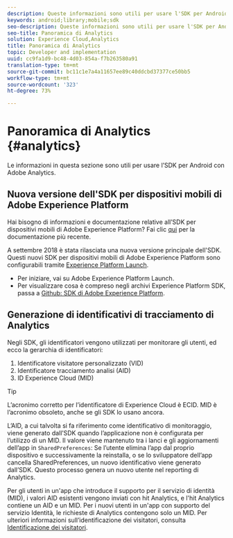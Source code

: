 ```yaml
---
description: Queste informazioni sono utili per usare l'SDK per Android con Adobe Analytics.
keywords: android;library;mobile;sdk
seo-description: Queste informazioni sono utili per usare l'SDK per Android con Adobe Analytics.
seo-title: Panoramica di Analytics
solution: Experience Cloud,Analytics
title: Panoramica di Analytics
topic: Developer and implementation
uuid: cc9fa1d9-bc48-4d03-854a-f7b263580a91
translation-type: tm+mt
source-git-commit: bc11c1e7a4a11657ee89c40ddcbd37377ce50bb5
workflow-type: tm+mt
source-wordcount: '323'
ht-degree: 73%

---
```



# Panoramica di Analytics {#analytics}

Le informazioni in questa sezione sono utili per usare l’SDK per Android con Adobe Analytics.

## Nuova versione dell&#39;SDK per dispositivi mobili di Adobe Experience Platform

Hai bisogno di informazioni e documentazione relative all’SDK per dispositivi mobili di Adobe Experience Platform? Fai clic [qui](https://aep-sdks.gitbook.io/docs/) per la documentazione più recente.

A settembre 2018 è stata rilasciata una nuova versione principale dell&#39;SDK. Questi nuovi SDK per dispositivi mobili di Adobe Experience Platform sono configurabili tramite [Experience Platform Launch](https://www.adobe.com/it/experience-platform/launch.html).

* Per iniziare, vai su Adobe Experience Platform Launch.
* Per visualizzare cosa è compreso negli archivi Experience Platform SDK, passa a [Github: SDK di Adobe Experience Platform](https://github.com/Adobe-Marketing-Cloud/acp-sdks).

## Generazione di identificativi di tracciamento di Analytics

Negli SDK, gli identificatori vengono utilizzati per monitorare gli utenti, ed ecco la gerarchia di identificatori:

1. Identificatore visitatore personalizzato (VID)
1. Identificatore tracciamento analisi (AID)
1.  ID Experience Cloud (MID)

>[!TIP]
>
>L’acronimo corretto per l’identificatore di Experience Cloud è ECID. MID è l’acronimo obsoleto, anche se gli SDK lo usano ancora.

L’AID, a cui talvolta si fa riferimento come identificativo di monitoraggio, viene generato dall’SDK quando l’applicazione non è configurata per l’utilizzo di un MID. Il valore viene mantenuto tra i lanci e gli aggiornamenti dell’app in `SharedPreferences`: Se l’utente elimina l’app dal proprio dispositivo e successivamente la reinstalla, o se lo sviluppatore dell’app cancella SharedPreferences, un nuovo identificativo viene generato dall’SDK. Questo processo genera un nuovo utente nel reporting di Analytics.

Per gli utenti in un&#39;app che introduce il supporto per il servizio di identità (MID), i valori AID esistenti vengono inviati con hit Analytics, e l&#39;hit Analytics contiene un AID e un MID. Per i nuovi utenti in un&#39;app con supporto del servizio Identità, le richieste di Analytics contengono solo un MID. Per ulteriori informazioni sull’identificazione dei visitatori, consulta [Identificazione dei visitatori](https://docs.adobe.com/content/help/it-IT/analytics/export/analytics-data-feed/data-feed-contents/datafeeds-visid.html).
